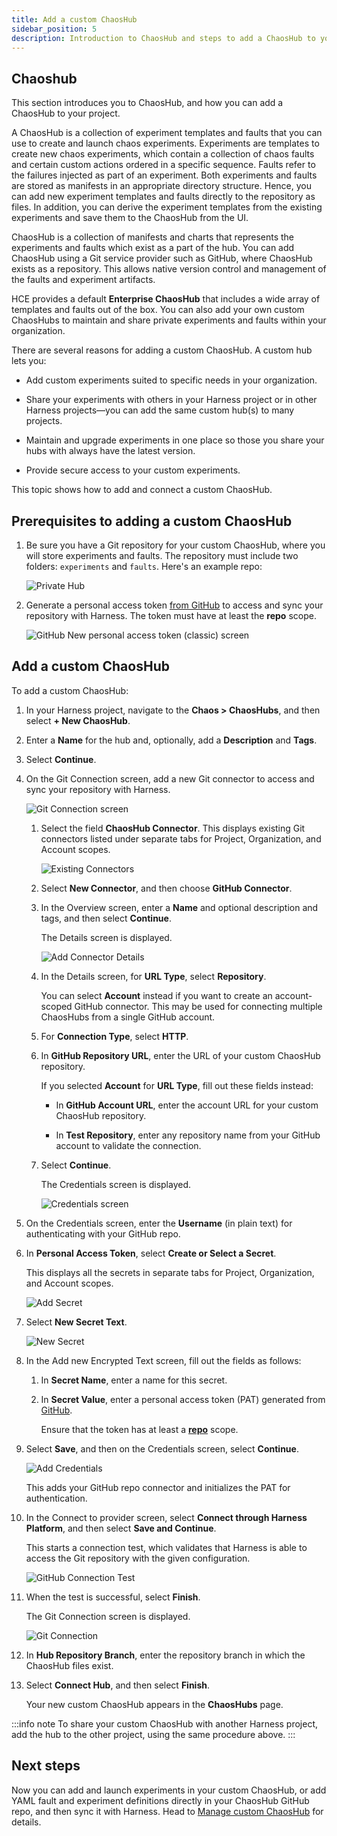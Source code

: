 ```yaml
---
title: Add a custom ChaosHub
sidebar_position: 5
description: Introduction to ChaosHub and steps to add a ChaosHub to your project
---
```


## Chaoshub

This section introduces you to ChaosHub, and how you can add a ChaosHub to your project.

A ChaosHub is a collection of experiment templates and faults that you can use to create and launch chaos experiments. 
Experiments are templates to create new chaos experiments, which contain a collection of chaos faults and certain custom actions ordered in a specific sequence. Faults refer to the failures injected as part of an experiment. Both experiments and faults are stored as manifests in an appropriate directory structure. Hence, you can add new experiment templates and faults directly to the repository as files. In addition, you can derive the experiment templates from the existing experiments and save them to the ChaosHub from the UI.

ChaosHub is a collection of manifests and charts that represents the experiments and faults which exist as a part of the hub.
You can add ChaosHub using a Git service provider such as GitHub, where ChaosHub exists as a repository. This allows native version control and management of the faults and experiment artifacts.

HCE provides a default **Enterprise ChaosHub** that includes a wide array of templates and faults out of the box. You can also add your own custom ChaosHubs to maintain and share private experiments and faults within your organization.

There are several reasons for adding a custom ChaosHub. A custom hub lets you:

* Add custom experiments suited to specific needs in your organization.

* Share your experiments with others in your Harness project or in other Harness projects—you can add the same custom hub(s) to many projects.

* Maintain and upgrade experiments in one place so those you share your hubs with always have the latest version.

* Provide secure access to your custom experiments.

This topic shows how to add and connect a custom ChaosHub. 

## Prerequisites to adding a custom ChaosHub

1. Be sure you have a Git repository for your custom ChaosHub, where you will store experiments and faults. The repository must include two folders: `experiments` and `faults`. Here's an example repo:

	![Private Hub](./static/add-chaos-hub/private-hub.png)

1. Generate a personal access token [from GitHub](https://github.com/settings/tokens) to access and sync your repository with Harness. The token must have at least the **repo** scope.

	![GitHub New personal access token (classic) screen](./static/add-chaos-hub/github-access-token.png)


## Add a custom ChaosHub

To add a custom ChaosHub:

1. In your Harness project, navigate to the **Chaos > ChaosHubs**, and then select **+ New ChaosHub**.

1. Enter a **Name** for the hub and, optionally, add a **Description** and **Tags**.

1. Select **Continue**.

1. On the Git Connection screen, add a new Git connector to access and sync your repository with Harness. 

	![Git Connection screen](./static/add-chaos-hub/initial-git-connection-screen.png)

	1. Select the field **ChaosHub Connector**. This displays existing Git connectors listed under separate tabs for Project, Organization, and Account scopes. 

		![Existing Connectors](./static/add-chaos-hub/existing-connectors.png)

	1. Select **New Connector**, and then choose **GitHub Connector**.

	1. In the Overview screen, enter a **Name** and optional description and tags, and then select **Continue**.

		The Details screen is displayed.

		![Add Connector Details](./static/add-chaos-hub/add-connector-details.png)

	1. In the Details screen, for **URL Type**, select **Repository**. 

		You can select **Account** instead if you want to create an account-scoped GitHub connector. This may be used for connecting multiple ChaosHubs from a single GitHub account. 

	1. For **Connection Type**, select **HTTP**. 

	1. In **GitHub Repository URL**, enter the URL of your custom ChaosHub repository.

		If you selected **Account** for **URL Type**, fill out these fields instead:

		* In **GitHub Account URL**, enter the account URL for your custom ChaosHub repository.  

		* In **Test Repository**, enter any repository name from your GitHub account to validate the connection.

	1. Select **Continue**.

		The Credentials screen is displayed.

		![Credentials screen](./static/add-chaos-hub/github-con-credentials.png)

1. On the Credentials screen, enter the **Username** (in plain text) for authenticating with your GitHub repo.

1. In **Personal Access Token**, select **Create or Select a Secret**.

	This displays all the secrets in separate tabs for Project, Organization, and Account scopes. 

	![Add Secret](./static/add-chaos-hub/add-secret.png)

1. Select **New Secret Text**.

	![New Secret](./static/add-chaos-hub/new-secret.png)

1. In the Add new Encrypted Text screen, fill out the fields as follows:

	1. In **Secret Name**, enter a name for this secret.
	1. In **Secret Value**, enter a personal access token (PAT) generated from [GitHub](https://github.com/settings/tokens).

		Ensure that the token has at least a [**repo**](#prerequisites) scope. 

1. Select **Save**, and then on the Credentials screen, select **Continue**.

	![Add Credentials](./static/add-chaos-hub/add-credentials.png)

	This adds your GitHub repo connector and initializes the PAT for authentication. 

1. In the Connect to provider screen, select **Connect through Harness Platform**, and then select **Save and Continue**.

	This starts a connection test, which validates that Harness is able to access the Git repository with the given configuration. 

	![GitHub Connection Test](./static/add-chaos-hub/github-connection-test.png)

1. When the test is successful, select **Finish**.	

	The Git Connection screen is displayed. 

	![Git Connection](./static/add-chaos-hub/git-connection.png)

1. In **Hub Repository Branch**, enter the repository branch in which the ChaosHub files exist. 
1. Select **Connect Hub**, and then select **Finish**.

	Your new custom ChaosHub appears in the **ChaosHubs** page.

:::info note
To share your custom ChaosHub with another Harness project, add the hub to the other project, using the same procedure above.
:::

## Next steps

Now you can add and launch experiments in your custom ChaosHub, or add YAML fault and experiment definitions directly in your ChaosHub GitHub repo, and then sync it with Harness. Head to [Manage custom ChaosHub](/docs/chaos-engineering/configure-chaos-experiments/chaos-hubs/manage-hub) for details.
